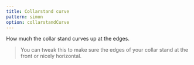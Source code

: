 ```yaml
---
title: Collarstand curve
pattern: simon
option: collarstandCurve
---
```


How much the collar stand curves up at the edges.

> You can tweak this to make sure the edges of your collar stand at the front or nicely horizontal.
